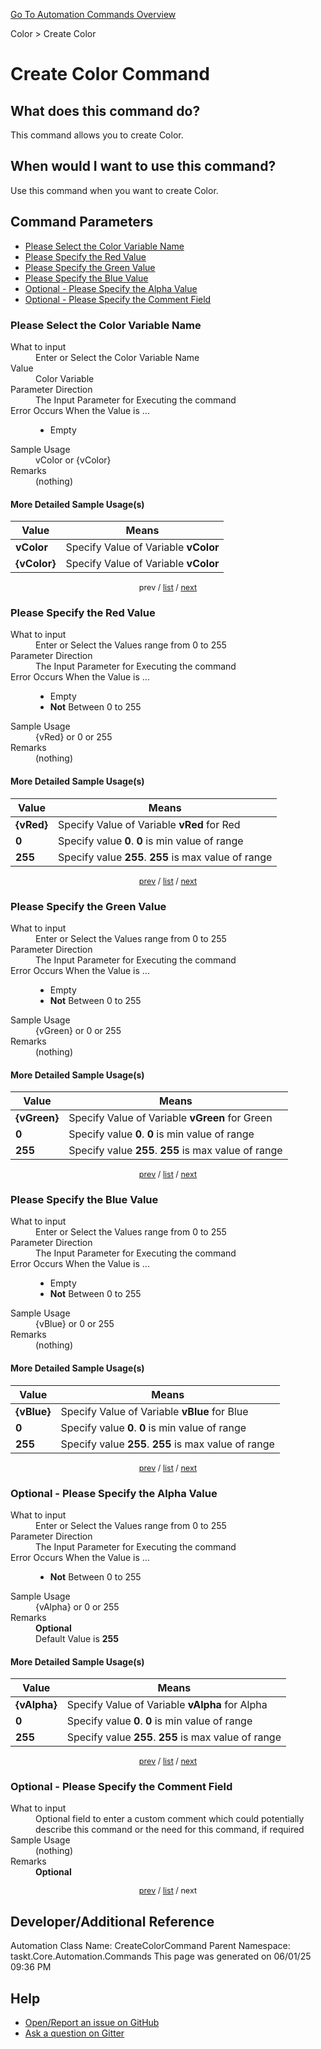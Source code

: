 <!--TITLE: Create Color Command -->
<!-- SUBTITLE: a command in the Color group. -->
[Go To Automation Commands Overview](/automation-commands.md)


Color &gt; Create Color


# Create Color Command


## What does this command do?
This command allows you to create Color.


## When would I want to use this command?
Use this command when you want to create Color.


<a id="param_list"></a>
## Command Parameters
- [Please Select the Color Variable Name](#param_0)
- [Please Specify the Red Value](#param_1)
- [Please Specify the Green Value](#param_2)
- [Please Specify the Blue Value](#param_3)
- [Optional - Please Specify the Alpha Value](#param_4)
- [Optional - Please Specify the Comment Field](#param_5)


<a id="param_0"></a>
### Please Select the Color Variable Name


<dl>
<dt>What to input</dt><dd>Enter or Select the Color Variable Name</dd>
<dt>Value</dt><dd>Color Variable</dd>
<dt>Parameter Direction</dt><dd>The Input Parameter for Executing the command</dd>
<dt>Error Occurs When the Value is ...</dt><dd><ul>
<li>Empty</li>
</ul></dd>
<dt>Sample Usage</dt><dd>vColor or {vColor}</dd>
<dt>Remarks</dt><dd>(nothing)</dd>
</dl>




#### More Detailed Sample Usage(s)
| Value | Means |
|---|---|
| <strong>vColor</strong> | Specify Value of Variable **vColor** |
| <strong>{vColor}</strong> | Specify Value of Variable **vColor** |


<div style="font-size: 90%; text-align: center">


prev / [list](#param_list) / [next](#param_1)


</div>


<a id="param_1"></a>
### Please Specify the Red Value


<dl>
<dt>What to input</dt><dd>Enter or Select the Values range from 0 to 255</dd>
<dt>Parameter Direction</dt><dd>The Input Parameter for Executing the command</dd>
<dt>Error Occurs When the Value is ...</dt><dd><ul>
<li>Empty</li>
<li><strong>Not</strong> Between 0 to 255</li>
</ul></dd>
<dt>Sample Usage</dt><dd>{vRed} or 0 or 255</dd>
<dt>Remarks</dt><dd>(nothing)</dd>
</dl>




#### More Detailed Sample Usage(s)
| Value | Means |
|---|---|
| <strong>{vRed}</strong> | Specify Value of Variable **vRed** for Red |
| <strong>0</strong> | Specify value **0**. **0** is min value of range |
| <strong>255</strong> | Specify value **255**. **255** is max value of range |


<div style="font-size: 90%; text-align: center">


[prev](#param_1) / [list](#param_list) / [next](#param_2)


</div>


<a id="param_2"></a>
### Please Specify the Green Value


<dl>
<dt>What to input</dt><dd>Enter or Select the Values range from 0 to 255</dd>
<dt>Parameter Direction</dt><dd>The Input Parameter for Executing the command</dd>
<dt>Error Occurs When the Value is ...</dt><dd><ul>
<li>Empty</li>
<li><strong>Not</strong> Between 0 to 255</li>
</ul></dd>
<dt>Sample Usage</dt><dd>{vGreen} or 0 or 255</dd>
<dt>Remarks</dt><dd>(nothing)</dd>
</dl>




#### More Detailed Sample Usage(s)
| Value | Means |
|---|---|
| <strong>{vGreen}</strong> | Specify Value of Variable **vGreen** for Green |
| <strong>0</strong> | Specify value **0**. **0** is min value of range |
| <strong>255</strong> | Specify value **255**. **255** is max value of range |


<div style="font-size: 90%; text-align: center">


[prev](#param_2) / [list](#param_list) / [next](#param_3)


</div>


<a id="param_3"></a>
### Please Specify the Blue Value


<dl>
<dt>What to input</dt><dd>Enter or Select the Values range from 0 to 255</dd>
<dt>Parameter Direction</dt><dd>The Input Parameter for Executing the command</dd>
<dt>Error Occurs When the Value is ...</dt><dd><ul>
<li>Empty</li>
<li><strong>Not</strong> Between 0 to 255</li>
</ul></dd>
<dt>Sample Usage</dt><dd>{vBlue} or 0 or 255</dd>
<dt>Remarks</dt><dd>(nothing)</dd>
</dl>




#### More Detailed Sample Usage(s)
| Value | Means |
|---|---|
| <strong>{vBlue}</strong> | Specify Value of Variable **vBlue** for Blue |
| <strong>0</strong> | Specify value **0**. **0** is min value of range |
| <strong>255</strong> | Specify value **255**. **255** is max value of range |


<div style="font-size: 90%; text-align: center">


[prev](#param_3) / [list](#param_list) / [next](#param_4)


</div>


<a id="param_4"></a>
### Optional - Please Specify the Alpha Value


<dl>
<dt>What to input</dt><dd>Enter or Select the Values range from 0 to 255</dd>
<dt>Parameter Direction</dt><dd>The Input Parameter for Executing the command</dd>
<dt>Error Occurs When the Value is ...</dt><dd><ul>
<li><strong>Not</strong> Between 0 to 255</li>
</ul></dd>
<dt>Sample Usage</dt><dd>{vAlpha} or 0 or 255</dd>
<dt>Remarks</dt><dd><strong>Optional</strong><br>Default Value is <strong>255</strong></dd>
</dl>




#### More Detailed Sample Usage(s)
| Value | Means |
|---|---|
| <strong>{vAlpha}</strong> | Specify Value of Variable **vAlpha** for Alpha |
| <strong>0</strong> | Specify value **0**. **0** is min value of range |
| <strong>255</strong> | Specify value **255**. **255** is max value of range |


<div style="font-size: 90%; text-align: center">


[prev](#param_4) / [list](#param_list) / [next](#param_5)


</div>


<a id="param_5"></a>
### Optional - Please Specify the Comment Field


<dl>
<dt>What to input</dt><dd>Optional field to enter a custom comment which could potentially describe this command or the need for this command, if required</dd>
<dt>Sample Usage</dt><dd>(nothing)</dd>
<dt>Remarks</dt><dd><strong>Optional</strong><br></dd>
</dl>




<div style="font-size: 90%; text-align: center">


[prev](#param_5) / [list](#param_list) / next


</div>


## Developer/Additional Reference
Automation Class Name: CreateColorCommand
Parent Namespace: taskt.Core.Automation.Commands
This page was generated on 06/01/25 09:36 PM


## Help
- [Open/Report an issue on GitHub](https://github.com/rcktrncn/taskt/issues/new)
- [Ask a question on Gitter](https://gitter.im/taskt-rpa/Lobby)
